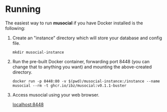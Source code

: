 # Running

The easiest way to run **musocial** if you have Docker installed is the following:

1. Create an "instance" directory which will store your database and config file.

   `mkdir musocial-instance`
2. Run the pre-built Docker container, forwarding port 8448 (you can change that to anything you want) and mounting the above-created directory.

   `docker run -p 8448:80 -v $(pwd)/musocial-instance:/instance --name musocial --rm -t ghcr.io/ibz/musocial:v0.1.1-buster`
3. Access musocial using your web browser.

   [localhost:8448](http://localhost:8448)
